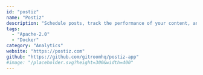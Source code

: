```yaml
---
id: "postiz"
name: "Postiz"
description: "Schedule posts, track the performance of your content, and manage all your social media accounts in one place (Alternative to Buffer, Hootsuite, Sprout Social)."
tags:
  - "Apache-2.0"
  - "Docker"
category: "Analytics"
website: "https://postiz.com"
github: "https://github.com/gitroomhq/postiz-app"
#image: "/placeholder.svg?height=300&width=400"
---
```


